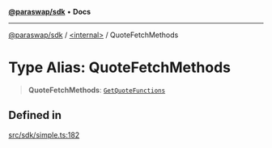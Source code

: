 [**@paraswap/sdk**](../../README.md) • **Docs**

***

[@paraswap/sdk](../../globals.md) / [\<internal\>](../README.md) / QuoteFetchMethods

# Type Alias: QuoteFetchMethods

> **QuoteFetchMethods**: [`GetQuoteFunctions`](../../type-aliases/GetQuoteFunctions.md)

## Defined in

[src/sdk/simple.ts:182](https://github.com/paraswap/paraswap-sdk/blob/master/src/sdk/simple.ts#L182)
